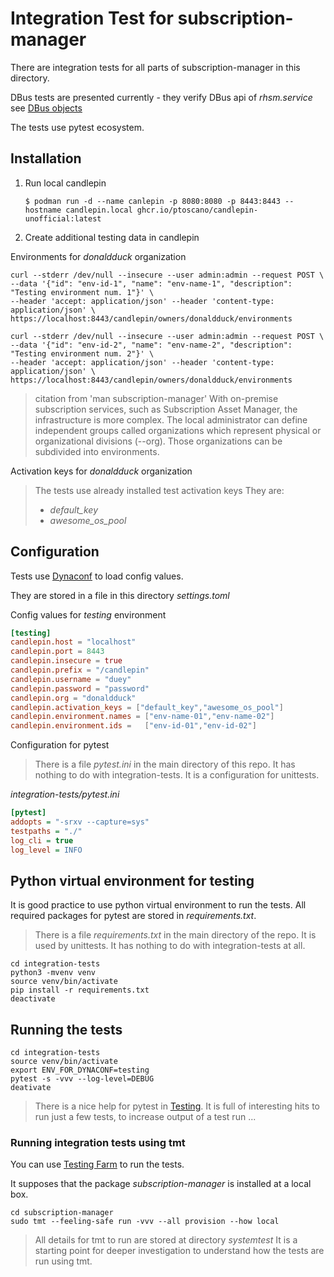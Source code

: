 # Integration Test for subscription-manager

There are integration tests for all parts of subscription-manager 
in this directory.

DBus tests are presented currently - they verify DBus api of *rhsm.service*
see [DBus objects](https://www.candlepinproject.org/docs/subscription-manager/dbus_objects.html)

The tests use pytest ecosystem.

## Installation

1) Run local candlepin

   ```console
   $ podman run -d --name canlepin -p 8080:8080 -p 8443:8443 --hostname candlepin.local ghcr.io/ptoscano/candlepin-unofficial:latest
   ```

2) Create additional testing data in candlepin

Environments for *donaldduck* organization

```
curl --stderr /dev/null --insecure --user admin:admin --request POST \
--data '{"id": "env-id-1", "name": "env-name-1", "description": "Testing environment num. 1"}' \
--header 'accept: application/json' --header 'content-type: application/json' \
https://localhost:8443/candlepin/owners/donaldduck/environments

curl --stderr /dev/null --insecure --user admin:admin --request POST \
--data '{"id": "env-id-2", "name": "env-name-2", "description": "Testing environment num. 2"}' \
--header 'accept: application/json' --header 'content-type: application/json' \
https://localhost:8443/candlepin/owners/donaldduck/environments
```

> citation from 'man subscription-manager'
>   With on-premise subscription services, such as Subscription Asset
>   Manager, the infrastructure is more complex. The local
>   administrator can define independent groups called organizations 
>   which represent physical  or  organizational divisions (--org). 
>   Those organizations can be subdivided into environments.

Activation keys for *donaldduck* organization

> The tests use already installed test activation keys
> They are:
>  - *default_key*
>  - *awesome_os_pool*

## Configuration

Tests use [Dynaconf](https://www.dynaconf.com/) to load config
values.

They are stored in a file in this directory *settings.toml*

Config values for _testing_ environment

```toml
[testing]
candlepin.host = "localhost"
candlepin.port = 8443
candlepin.insecure = true
candlepin.prefix = "/candlepin"
candlepin.username = "duey"
candlepin.password = "password"
candlepin.org = "donaldduck"
candlepin.activation_keys = ["default_key","awesome_os_pool"]
candlepin.environment.names = ["env-name-01","env-name-02"]
candlepin.environment.ids =   ["env-id-01","env-id-02"]
```

Configuration for pytest 

> There is a file *pytest.ini* in the main directory of this repo.
> It has nothing to do with integration-tests. It is a configuration
> for unittests.

*integration-tests/pytest.ini*

```ini
[pytest]
addopts = "-srxv --capture=sys"
testpaths = "./"
log_cli = true
log_level = INFO
```

## Python virtual environment for testing

It is good practice to use python virtual environment to run the
tests. All required packages for pytest are stored in
*requirements.txt*.

> There is a file *requirements.txt* in the main directory of the
> repo. It is used by unittests. It has nothing to do with
> integration-tests at all.

```shell
cd integration-tests
python3 -mvenv venv
source venv/bin/activate
pip install -r requirements.txt
deactivate
```

## Running the tests

```shell
cd integration-tests
source venv/bin/activate
export ENV_FOR_DYNACONF=testing
pytest -s -vvv --log-level=DEBUG
deativate
```

> There is a nice help for pytest in [Testing](../TESTING.md). It is
> full of interesting hits to run just a few tests, to increase output
> of a test run ...

### Running integration tests using tmt

You can use [Testing Farm](https://docs.testing-farm.io/Testing%20Farm/0.1/index.html) 
to run the tests.

It supposes that the package *subscription-manager* is installed at a local box.

```shell
cd subscription-manager
sudo tmt --feeling-safe run -vvv --all provision --how local
```

> All details for tmt to run are stored at directory *systemtest*
> It is a starting point for deeper investigation to understand how
> the tests are run using tmt.
